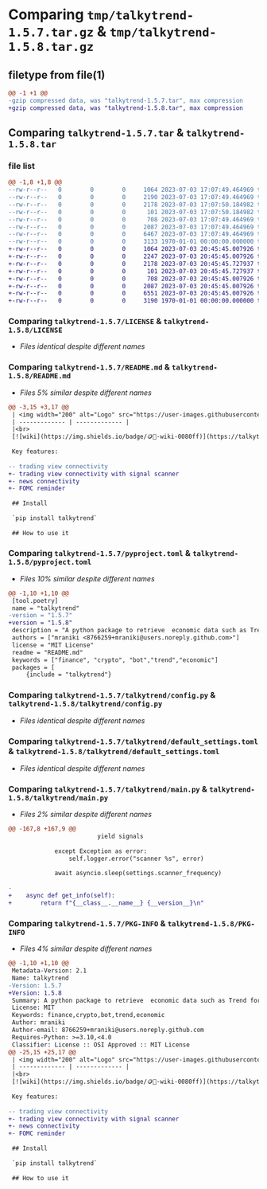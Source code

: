 # Comparing `tmp/talkytrend-1.5.7.tar.gz` & `tmp/talkytrend-1.5.8.tar.gz`

## filetype from file(1)

```diff
@@ -1 +1 @@
-gzip compressed data, was "talkytrend-1.5.7.tar", max compression
+gzip compressed data, was "talkytrend-1.5.8.tar", max compression
```

## Comparing `talkytrend-1.5.7.tar` & `talkytrend-1.5.8.tar`

### file list

```diff
@@ -1,8 +1,8 @@
--rw-r--r--   0        0        0     1064 2023-07-03 17:07:49.464969 talkytrend-1.5.7/LICENSE
--rw-r--r--   0        0        0     2190 2023-07-03 17:07:49.464969 talkytrend-1.5.7/README.md
--rw-r--r--   0        0        0     2178 2023-07-03 17:07:50.184982 talkytrend-1.5.7/pyproject.toml
--rw-r--r--   0        0        0      101 2023-07-03 17:07:50.184982 talkytrend-1.5.7/talkytrend/__init__.py
--rw-r--r--   0        0        0      708 2023-07-03 17:07:49.464969 talkytrend-1.5.7/talkytrend/config.py
--rw-r--r--   0        0        0     2087 2023-07-03 17:07:49.464969 talkytrend-1.5.7/talkytrend/default_settings.toml
--rw-r--r--   0        0        0     6467 2023-07-03 17:07:49.464969 talkytrend-1.5.7/talkytrend/main.py
--rw-r--r--   0        0        0     3133 1970-01-01 00:00:00.000000 talkytrend-1.5.7/PKG-INFO
+-rw-r--r--   0        0        0     1064 2023-07-03 20:45:45.007926 talkytrend-1.5.8/LICENSE
+-rw-r--r--   0        0        0     2247 2023-07-03 20:45:45.007926 talkytrend-1.5.8/README.md
+-rw-r--r--   0        0        0     2178 2023-07-03 20:45:45.727937 talkytrend-1.5.8/pyproject.toml
+-rw-r--r--   0        0        0      101 2023-07-03 20:45:45.727937 talkytrend-1.5.8/talkytrend/__init__.py
+-rw-r--r--   0        0        0      708 2023-07-03 20:45:45.007926 talkytrend-1.5.8/talkytrend/config.py
+-rw-r--r--   0        0        0     2087 2023-07-03 20:45:45.007926 talkytrend-1.5.8/talkytrend/default_settings.toml
+-rw-r--r--   0        0        0     6551 2023-07-03 20:45:45.007926 talkytrend-1.5.8/talkytrend/main.py
+-rw-r--r--   0        0        0     3190 1970-01-01 00:00:00.000000 talkytrend-1.5.8/PKG-INFO
```

### Comparing `talkytrend-1.5.7/LICENSE` & `talkytrend-1.5.8/LICENSE`

 * *Files identical despite different names*

### Comparing `talkytrend-1.5.7/README.md` & `talkytrend-1.5.8/README.md`

 * *Files 5% similar despite different names*

```diff
@@ -3,15 +3,17 @@
 | <img width="200" alt="Logo" src="https://user-images.githubusercontent.com/8766259/226854338-e900f69e-d884-4a9a-90b1-b3dde7711b31.png"> | A python package to retrieve asset trend and economic data. |
 | ------------- | ------------- |
 |<br> 
 [![wiki](https://img.shields.io/badge/🪙🗿-wiki-0080ff)](https://talkytrader.gitbook.io/talky/) [![Pypi](https://badgen.net/badge/icon/talkytrend?icon=pypi&label)](https://pypi.org/project/talkytrend/) [![Version](https://img.shields.io/pypi/v/talkytrend)]()<br> [![Pypi](https://img.shields.io/pypi/dm/talkytrend)]()<br> [![👷‍♂️Build](https://github.com/mraniki/talkytrend/actions/workflows/%F0%9F%91%B7%E2%80%8D%E2%99%82%EF%B8%8FFlow.yml/badge.svg)]() <br>[![codecov](https://codecov.io/gh/mraniki/TalkyTrend/branch/main/graph/badge.svg?token=WAHUEMAJN6)](https://codecov.io/gh/mraniki/TalkyTrend) [![codebeat badge](https://codebeat.co/badges/24c90aab-02d7-4cd1-9ad8-5907e180c9e6)](https://codebeat.co/projects/github-com-mraniki-talkytrend-main) | Find Asset Trend |
 
 Key features:
 
-- trading view connectivity
+- trading view connectivity with signal scanner
+- news connectivity 
+- FOMC reminder
 
 ## Install
 
 `pip install talkytrend`
 
 ## How to use it
```

### Comparing `talkytrend-1.5.7/pyproject.toml` & `talkytrend-1.5.8/pyproject.toml`

 * *Files 10% similar despite different names*

```diff
@@ -1,10 +1,10 @@
 [tool.poetry]
 name = "talkytrend"
-version = "1.5.7"
+version = "1.5.8"
 description = "A python package to retrieve  economic data such as Trend for any financial symbol."
 authors = ["mraniki <8766259+mraniki@users.noreply.github.com>"]
 license = "MIT License"
 readme = "README.md"
 keywords = ["finance", "crypto", "bot","trend","economic"]
 packages = [
     {include = "talkytrend"}
```

### Comparing `talkytrend-1.5.7/talkytrend/config.py` & `talkytrend-1.5.8/talkytrend/config.py`

 * *Files identical despite different names*

### Comparing `talkytrend-1.5.7/talkytrend/default_settings.toml` & `talkytrend-1.5.8/talkytrend/default_settings.toml`

 * *Files identical despite different names*

### Comparing `talkytrend-1.5.7/talkytrend/main.py` & `talkytrend-1.5.8/talkytrend/main.py`

 * *Files 2% similar despite different names*

```diff
@@ -167,8 +167,9 @@
                         yield signals
 
             except Exception as error:
                 self.logger.error("scanner %s", error)
 
             await asyncio.sleep(settings.scanner_frequency)
 
-
+    async def get_info(self):
+        return f"{__class__.__name__} {__version__}\n"
```

### Comparing `talkytrend-1.5.7/PKG-INFO` & `talkytrend-1.5.8/PKG-INFO`

 * *Files 4% similar despite different names*

```diff
@@ -1,10 +1,10 @@
 Metadata-Version: 2.1
 Name: talkytrend
-Version: 1.5.7
+Version: 1.5.8
 Summary: A python package to retrieve  economic data such as Trend for any financial symbol.
 License: MIT
 Keywords: finance,crypto,bot,trend,economic
 Author: mraniki
 Author-email: 8766259+mraniki@users.noreply.github.com
 Requires-Python: >=3.10,<4.0
 Classifier: License :: OSI Approved :: MIT License
@@ -25,15 +25,17 @@
 | <img width="200" alt="Logo" src="https://user-images.githubusercontent.com/8766259/226854338-e900f69e-d884-4a9a-90b1-b3dde7711b31.png"> | A python package to retrieve asset trend and economic data. |
 | ------------- | ------------- |
 |<br> 
 [![wiki](https://img.shields.io/badge/🪙🗿-wiki-0080ff)](https://talkytrader.gitbook.io/talky/) [![Pypi](https://badgen.net/badge/icon/talkytrend?icon=pypi&label)](https://pypi.org/project/talkytrend/) [![Version](https://img.shields.io/pypi/v/talkytrend)]()<br> [![Pypi](https://img.shields.io/pypi/dm/talkytrend)]()<br> [![👷‍♂️Build](https://github.com/mraniki/talkytrend/actions/workflows/%F0%9F%91%B7%E2%80%8D%E2%99%82%EF%B8%8FFlow.yml/badge.svg)]() <br>[![codecov](https://codecov.io/gh/mraniki/TalkyTrend/branch/main/graph/badge.svg?token=WAHUEMAJN6)](https://codecov.io/gh/mraniki/TalkyTrend) [![codebeat badge](https://codebeat.co/badges/24c90aab-02d7-4cd1-9ad8-5907e180c9e6)](https://codebeat.co/projects/github-com-mraniki-talkytrend-main) | Find Asset Trend |
 
 Key features:
 
-- trading view connectivity
+- trading view connectivity with signal scanner
+- news connectivity 
+- FOMC reminder
 
 ## Install
 
 `pip install talkytrend`
 
 ## How to use it
```

